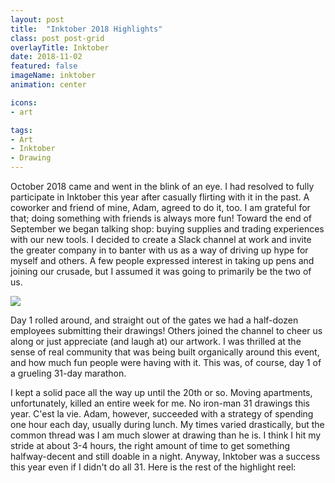 ```yaml
---
layout: post
title:  "Inktober 2018 Highlights"
class: post post-grid
overlayTitle: Inktober
date: 2018-11-02
featured: false
imageName: inktober
animation: center

icons:
- art

tags:
- Art
- Inktober
- Drawing
---
```


<span class="dropcap">O</span>ctober 2018 came and went in the blink of an eye. I had resolved to fully participate in Inktober this year after casually flirting with it in the past. A coworker and friend of mine, Adam, agreed to do it, too. I am grateful for that; doing something with friends is always more fun! Toward the end of September we began talking shop: buying supplies and trading experiences with our new tools. I decided to create a Slack channel at work and invite the greater company in to banter with us as a way of driving up hype for myself and others. A few people expressed interest in taking up pens and joining our crusade, but I assumed it was going to primarily be the two of us.

<img src="{{ site.baseurl }}/image/assets/inktober2018/dragon.jpg" class="outline shadows photo">

Day 1 rolled around, and straight out of the gates we had a half-dozen employees submitting their drawings! Others joined the channel to cheer us along or just appreciate (and laugh at) our artwork. I was thrilled at the sense of real community that was being built organically around this event, and how much fun people were having with it. This was, of course, day 1 of a grueling 31-day marathon.

I kept a solid pace all the way up until the 20th or so. Moving apartments, unfortunately, killed an entire week for me. No iron-man 31 drawings this year. C'est la vie. Adam, however, succeeded with a strategy of spending one hour each day, usually during lunch. My times varied drastically, but the common thread was I am much slower at drawing than he is. I think I hit my stride at about 3-4 hours, the right amount of time to get something halfway-decent and still doable in a night. Anyway, Inktober was a success this year even if I didn't do all 31. Here is the rest of the highlight reel:

<div class="grid" data-columns>
	<div class="grid-item">
		<div class="animation-wrapper outline">
			<img src="{{ site.baseurl }}/image/assets/inktober2018/castle.jpg" alt="" class="">
		</div>
	</div>
	<div class="grid-item">
		<div class="animation-wrapper outline">
			<img src="{{ site.baseurl }}/image/assets/inktober2018/fungi.jpg" alt="" class="">
		</div>
	</div>
	<div class="grid-item">
		<div class="animation-wrapper outline">
			<img src="{{ site.baseurl }}/image/assets/inktober2018/caverns.jpg" alt="" class="">
		</div>
	</div>
	<div class="grid-item">
		<div class="animation-wrapper outline">
			<img src="{{ site.baseurl }}/image/assets/inktober2018/spell.jpg" alt="" class="">
		</div>
	</div>
	<div class="grid-item">
		<div class="animation-wrapper outline">
			<img src="{{ site.baseurl }}/image/assets/inktober2018/knight.jpg" alt="" class="">
		</div>
	</div>
	<div class="grid-item">
		<div class="animation-wrapper outline">
			<img src="{{ site.baseurl }}/image/assets/inktober2018/staranise.jpg" alt="" class="">
		</div>
	</div>
	<div class="grid-item">
		<div class="animation-wrapper outline">
			<img src="{{ site.baseurl }}/image/assets/inktober2018/cockatrice.jpg" alt="" class="">
		</div>
	</div>
</div>